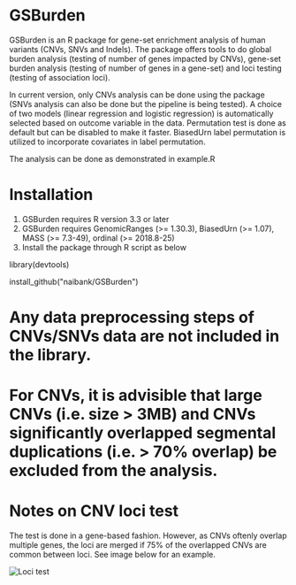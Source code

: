 # GSBurden

GSBurden is an R package for gene-set enrichment analysis of human variants (CNVs, SNVs and Indels). The package offers tools to do global burden analysis (testing of number of genes impacted by CNVs), gene-set burden analysis (testing of number of genes in a gene-set) and loci testing (testing of association loci).

In current version, only CNVs analysis can be done using the package (SNVs analysis can also be done but the pipeline is being tested). A choice of two models (linear regression and logistic regression) is automatically selected based on outcome variable in the data. Permutation test is done as default but can be disabled to make it faster. BiasedUrn label permutation is utilized to incorporate covariates in label permutation. 

The analysis can be done as demonstrated in example.R

# Installation
1. GSBurden requires R version 3.3 or later
2. GSBurden requires GenomicRanges (>= 1.30.3), BiasedUrn (>= 1.07), MASS (>= 7.3-49), ordinal (>= 2018.8-25)
3. Install the package through R script as below 

library(devtools)

install_github("naibank/GSBurden")

# Any data preprocessing steps of CNVs/SNVs data are not included in the library. 
# For CNVs, it is advisible that large CNVs (i.e. size > 3MB) and CNVs significantly overlapped segmental duplications (i.e. > 70% overlap) be excluded from the analysis. 

# Notes on CNV loci test
The test is done in a gene-based fashion. However, as CNVs oftenly overlap multiple genes, the loci are merged if 75% of the overlapped CNVs are common between loci. See image below for an example.

![Loci test](https://github.com/naibank/GSBurden/blob/master/material/loci%20test.jpg)
